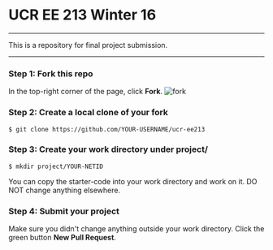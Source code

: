 # UCR EE 213 Winter 16

---

This is a repository for final project submission.

---

### Step 1: Fork this repo

In the top-right corner of the page, click **Fork**. 
![fork](https://help.github.com/assets/images/help/repository/fork_button.jpg)

### Step 2: Create a local clone of your fork
```
$ git clone https://github.com/YOUR-USERNAME/ucr-ee213
```

### Step 3: Create your work directory under project/
```
$ mkdir project/YOUR-NETID
```

You can copy the starter-code into your work directory and work on it.
DO NOT change anything elsewhere.

### Step 4: Submit your project

Make sure you didn't change anything outside your work directory.
Click the green button **New Pull Request**.
